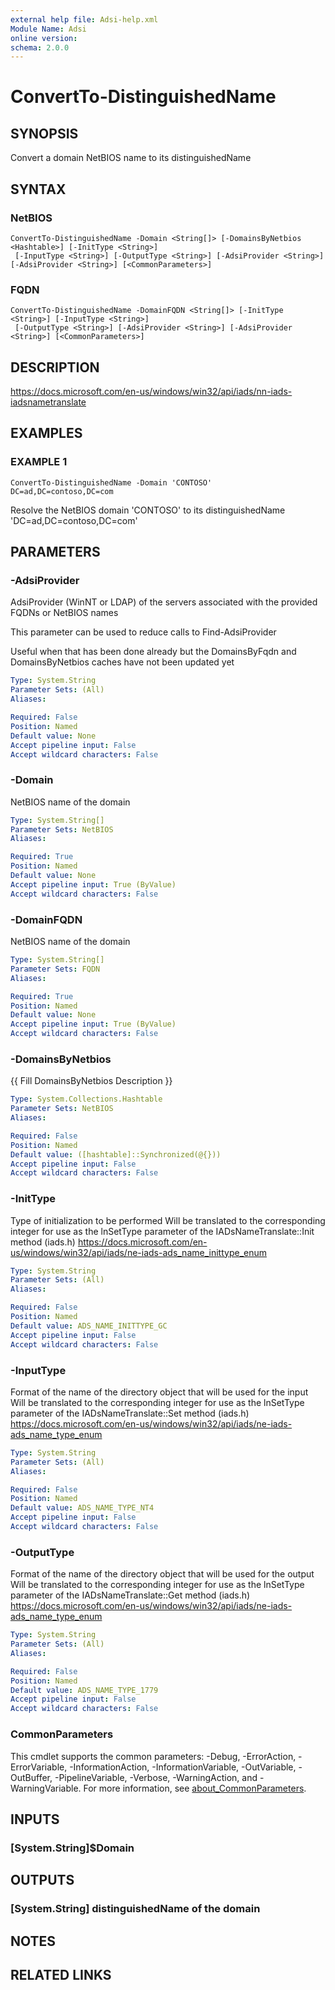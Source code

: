 ```yaml
---
external help file: Adsi-help.xml
Module Name: Adsi
online version:
schema: 2.0.0
---
```


# ConvertTo-DistinguishedName

## SYNOPSIS

Convert a domain NetBIOS name to its distinguishedName

## SYNTAX

### NetBIOS

```
ConvertTo-DistinguishedName -Domain <String[]> [-DomainsByNetbios <Hashtable>] [-InitType <String>]
 [-InputType <String>] [-OutputType <String>] [-AdsiProvider <String>] [-AdsiProvider <String>] [<CommonParameters>]
```

### FQDN

```
ConvertTo-DistinguishedName -DomainFQDN <String[]> [-InitType <String>] [-InputType <String>]
 [-OutputType <String>] [-AdsiProvider <String>] [-AdsiProvider <String>] [<CommonParameters>]
```

## DESCRIPTION
<https://docs.microsoft.com/en-us/windows/win32/api/iads/nn-iads-iadsnametranslate>

## EXAMPLES

### EXAMPLE 1

```
ConvertTo-DistinguishedName -Domain 'CONTOSO'
DC=ad,DC=contoso,DC=com
```

Resolve the NetBIOS domain 'CONTOSO' to its distinguishedName 'DC=ad,DC=contoso,DC=com'

## PARAMETERS

### -AdsiProvider

AdsiProvider (WinNT or LDAP) of the servers associated with the provided FQDNs or NetBIOS names

This parameter can be used to reduce calls to Find-AdsiProvider

Useful when that has been done already but the DomainsByFqdn and DomainsByNetbios caches have not been updated yet

```yaml
Type: System.String
Parameter Sets: (All)
Aliases:

Required: False
Position: Named
Default value: None
Accept pipeline input: False
Accept wildcard characters: False
```

### -Domain

NetBIOS name of the domain

```yaml
Type: System.String[]
Parameter Sets: NetBIOS
Aliases:

Required: True
Position: Named
Default value: None
Accept pipeline input: True (ByValue)
Accept wildcard characters: False
```

### -DomainFQDN

NetBIOS name of the domain

```yaml
Type: System.String[]
Parameter Sets: FQDN
Aliases:

Required: True
Position: Named
Default value: None
Accept pipeline input: True (ByValue)
Accept wildcard characters: False
```

### -DomainsByNetbios

{{ Fill DomainsByNetbios Description }}

```yaml
Type: System.Collections.Hashtable
Parameter Sets: NetBIOS
Aliases:

Required: False
Position: Named
Default value: ([hashtable]::Synchronized(@{}))
Accept pipeline input: False
Accept wildcard characters: False
```

### -InitType

Type of initialization to be performed
Will be translated to the corresponding integer for use as the lnSetType parameter of the IADsNameTranslate::Init method (iads.h)
<https://docs.microsoft.com/en-us/windows/win32/api/iads/ne-iads-ads_name_inittype_enum>

```yaml
Type: System.String
Parameter Sets: (All)
Aliases:

Required: False
Position: Named
Default value: ADS_NAME_INITTYPE_GC
Accept pipeline input: False
Accept wildcard characters: False
```

### -InputType

Format of the name of the directory object that will be used for the input
Will be translated to the corresponding integer for use as the lnSetType parameter of the IADsNameTranslate::Set method (iads.h)
<https://docs.microsoft.com/en-us/windows/win32/api/iads/ne-iads-ads_name_type_enum>

```yaml
Type: System.String
Parameter Sets: (All)
Aliases:

Required: False
Position: Named
Default value: ADS_NAME_TYPE_NT4
Accept pipeline input: False
Accept wildcard characters: False
```

### -OutputType

Format of the name of the directory object that will be used for the output
Will be translated to the corresponding integer for use as the lnSetType parameter of the IADsNameTranslate::Get method (iads.h)
<https://docs.microsoft.com/en-us/windows/win32/api/iads/ne-iads-ads_name_type_enum>

```yaml
Type: System.String
Parameter Sets: (All)
Aliases:

Required: False
Position: Named
Default value: ADS_NAME_TYPE_1779
Accept pipeline input: False
Accept wildcard characters: False
```

### CommonParameters

This cmdlet supports the common parameters: -Debug, -ErrorAction, -ErrorVariable, -InformationAction, -InformationVariable, -OutVariable, -OutBuffer, -PipelineVariable, -Verbose, -WarningAction, and -WarningVariable. For more information, see [about_CommonParameters](http://go.microsoft.com/fwlink/?LinkID=113216).

## INPUTS

### [System.String]$Domain

## OUTPUTS

### [System.String] distinguishedName of the domain

## NOTES

## RELATED LINKS
